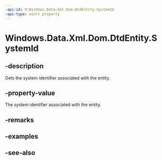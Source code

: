 ```yaml
---
-api-id: P:Windows.Data.Xml.Dom.DtdEntity.SystemId
-api-type: winrt property
---
```


<!-- Property syntax
public object SystemId { get; }
-->

# Windows.Data.Xml.Dom.DtdEntity.SystemId

## -description
Gets the system identifier associated with the entity.

## -property-value
The system identifier associated with the entity.

## -remarks

## -examples

## -see-also
